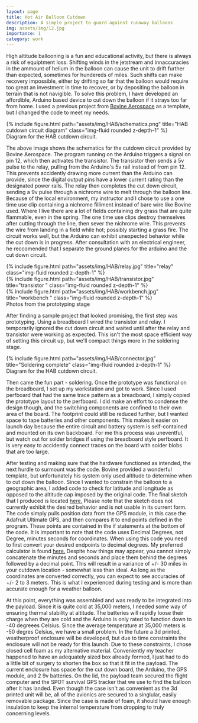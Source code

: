 ```yaml
---
layout: page
title: Hot Air Balloon Cutdown
description: A simple project to guard against runaway balloons
img: assets/img/12.jpg
importance: 1
category: work
---
```


High altitude ballooning is a fun and educational activity, but there is always a risk of equiptment loss. Shifting winds in the jetstream and innaccuracies in the ammount of helium in the balloon can cause the unit to drift further than expected, sometimes for hundereds of miles. Such shifts can make recovery impossible, either by drifting so far that the balloon would require too great an investment in time to recover, or by depositing the balloon in terrain that is not navigible. To solve this problem, I have developed an affordible, Arduino based device to cut down the balloon if it strays too far from home. I used a previous project from <a href="https://bovineaerospace.wordpress.com/2013/06/05/balloon-cutdown/" target=_blank> Bovine Aerospace</a>  as a template, but I changed the code to meet my needs.

<div class="row">
    <div class="col-sm mt-3 mt-md-0">
        {% include figure.html path="assets/img/HAB/schematics.png" title="HAB cutdown circuit diagram" class="img-fluid rounded z-depth-1" %}
    </div>
</div>
<div class="caption">
    Diagram for the HAB cutdown circuit.
</div>

The above image shows the schematics for the cutdown circuit provided by Bovine Aerospace. The program running on the Arduino triggers a signal on pin 12, which then activates the transistor. The transistor then sends a 5v pulse to the relay, pulling from the Arduino's 5v rail instead of from pin 12. This prevents accidently drawing more current than the Arduino can provide, since the digital output pins have a lower current rating than the designated power rails. The relay then completes the cut down circuit, sending a 9v pulse through a nichrome wire to melt through the balloon line. Because of the local environment, my instructor and I chose to use a one time use clip containing a nichrome filliment instead of bare wire like Bovine used. Where I live there are a lot of fields containing dry grass that are quite flammable, even in the spring. The one time use clips destroy themselves after cutting through the line, then sever the nichrome wire. This prevents the wire from landing in a field while hot; possibly starting a grass fire. The circuit works well, but the Arduino can exhibit unexpected behavior while the cut down is in progress. After consultation with an electrical engineer, he reccomended that I separate the ground planes for the arduino and the cut down circuit.

<div class="row">
    <div class="col-sm mt-3 mt-md-0">
        {% include figure.html path="assets/img/HAB/relay.jpg" title="relay" class="img-fluid rounded z-depth-1" %}
    </div>
    <div class="col-sm mt-3 mt-md-0">
        {% include figure.html path="assets/img/HAB/transistor.jpg" title="transistor " class="img-fluid rounded z-depth-1" %}
    </div>
    <div class="col-sm mt-3 mt-md-0">
        {% include figure.html path="assets/img/HAB/workbench.jpg" title="workbench " class="img-fluid rounded z-depth-1" %}
    </div>
</div>
<div class="caption">
    Photos from the prototyping stage
</div>

After finding a sample project that looked promising, the first step was prototyping. Using a breadboard I wired the transistor and relay. I temporarily ignored the cut down circuit and waited until after the relay and  transistor were working as expected. This isn't the most space efficient way of setting this circuit up, but we'll compact things more in the soldering stage.

<div class="row">
    <div class="col-sm mt-3 mt-md-0">
        {% include figure.html path="assets/img/HAB/connector.jpg" title="Soldering complete" class="img-fluid rounded z-depth-1" %}
    </div>
</div>
<div class="caption">
    Diagram for the HAB cutdown circuit.
</div>


Then came the fun part - soldering. Once the prototype was functional on the breadboard, I set up my workstation and got to work. Since I used perfboard that had the same trace pattern as a breadboard, I simply copied the prototype layout to the perfboard. I did make an effort to condense the design though, and the switching components are confined to their own area of the board. The footprint could still be reduced further, but I wanted space      to tape batteries and other components. This makes it easier on launch day because the entire circuit and battery system is self-contained and mounted on its own backboard. For me this process was uneventful, but watch out for solder bridges if using the breadboard style perfboard. It is very easy to accidently connect traces on the board with solder blobs that are too large.

After testing and making sure that the hardware functioned as intended, the next hurdle to surmount was the code. Bovine provided a wonderful template, but unfortunately his system only used altitude to determine when to cut down the balloon. Since I wanted to constrain the balloon to a geographic area, I added code to check for latitude and longitude as opposed to the altitude cap imposed by the original code. The final sketch that I produced is located <a href="https://github.com/cmtthomas/hardware/blob/master/HAB/Custom_Cutdown_Code.ino"> here.</a> Please note that the sketch does not currently exhibit the desired behavior and is not usable in its current form. The code simply pulls position data from the GPS module, in this case the Adafruit Ultimate GPS, and then compares it to end points defined in the program. These points are contained in the if statements at the bottom of the code. It is important to note that the code uses Decimal Degrees, not Degree, minutes seconds for coordinates. When using this code you need to first convert your desired endpoints to decimal degrees. My preferred calculator is found <a href="https://www.fcc.gov/media/radio/dms-decimal"> here.</a> Despite how things may appear, you cannot simply concatenate the minutes and seconds and place them behind the degrees followed by a decimal point. This will result in a variance of +/- 30 miles in your cutdown location - somewhat less than ideal. As long as the coordinates are converted correctly, you can expect to see accuracies of +/- 2 to 3 meters. This is what I experienced during testing and is more than accurate enough for a weather balloon.

At this point, everything was assembled and was ready to be integrated into the payload. Since it is quite cold at 35,000 meters, I needed some way of ensuring thermal stability at altitude. The batteries will rapidly loose their charge when they are cold and the Arduino is only rated to function down to -40 degreees Celsius. Since the average temperature at 35,000 meters is -50 degres Celsius, we have a small problem. In the future a 3d printed,    weatherproof enclosure will be developed, but due to time constraints the enclosure will not be ready for this launch. Due to these constraints, I chose closed cell foam as my alternative material. Conveniently my teacher happened to have an adequately sized box already formed, I just had to do a little bit of surgery to shorten the box so that it fit in the payload. The current enclosure has space for the cut down board, the Arduino, the GPS module, and 2 9v batteries. On the lid, the payload team secured the flight computer and the SPOT survival GPS tracker that we use to find the balloon after it has landed. Even though the case isn't as convenient as the 3d printed unit will be, all of the avionics are secured to a singlular, easily removable package. Since the case is made of foam, it should have enough insulation to keep the internal temperature from dropping to truly concerning levels.